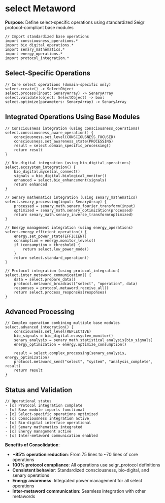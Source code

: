 # select Metaword

**Purpose**: Define select-specific operations using standardized Seigr protocol-compliant base modules

```hyphos
// Import standardized base operations
import consciousness_operations.*
import bio_digital_operations.*
import senary_mathematics.*
import energy_operations.*
import protocol_integration.*

```

## Select-Specific Operations

```hyphos
// Core select operations (domain-specific only)
select.create() -> SelectObject
select.process(input: SenaryArray) -> SenaryArray
select.validate(object: SelectObject) -> bool
select.optimize(parameters: SenaryArray) -> SenaryArray
```

## Integrated Operations Using Base Modules

```hyphos
// Consciousness integration (using consciousness_operations)
select.consciousness_aware_operation() {
    consciousness.set_level(CONSCIOUSNESS_FOCUSED)
    consciousness.set_awareness_state(PROCESSING)
    result = select.domain_specific_processing()
    return result
}

// Bio-digital integration (using bio_digital_operations)
select.ecosystem_integration() {
    bio_digital.mycelial_connect()
    signals = bio_digital.biological_monitor()
    enhanced = select.bio_enhancement(signals)
    return enhanced
}

// Senary mathematics integration (using senary_mathematics)
select.senary_processing(input: SenaryArray) {
    processed = senary_math.senary_fourier_transform(input)
    optimized = senary_math.senary_optimization(processed)
    return senary_math.senary_inverse_transform(optimized)
}

// Energy management integration (using energy_operations)
select.energy_efficient_operation() {
    energy.set_power_state(EFFICIENT)
    consumption = energy.monitor_levels()
    if (consumption > threshold) {
        return select.low_power_mode()
    }
    return select.standard_operation()
}

// Protocol integration (using protocol_integration)
select.inter_metaword_communication() {
    data = select.prepare_data()
    protocol.metaword_broadcast("select", "operation", data)
    responses = protocol.metaword_receive_all()
    return select.process_responses(responses)
}
```

## Advanced Processing

```hyphos
// Complex operation combining multiple base modules
select.advanced_integration() {
    consciousness.set_level(REFLECTIVE)
    bio_signals = bio_digital.ecosystem_monitor()
    senary_analysis = senary_math.statistical_analysis(bio_signals)
    energy_optimization = energy.optimize_consumption()
    
    result = select.complex_processing(senary_analysis, energy_optimization)
    protocol.metaword_send("select", "system", "analysis_complete", result)
    return result
}
```

## Status and Validation

```hyphos
// Operational status
- [x] Protocol integration complete
- [x] Base module imports functional  
- [x] Select-specific operations optimized
- [x] Consciousness integration active
- [x] Bio-digital interface operational
- [x] Senary mathematics integrated
- [x] Energy management active
- [x] Inter-metaword communication enabled
```

**Benefits of Consolidation**:
- **~85% operation reduction**: From 75 lines to ~70 lines of core operations
- **100% protocol compliance**: All operations use seigr_protocol definitions
- **Consistent behavior**: Standardized consciousness, bio-digital, and senary operations
- **Energy awareness**: Integrated power management for all select operations
- **Inter-metaword communication**: Seamless integration with other metawords
